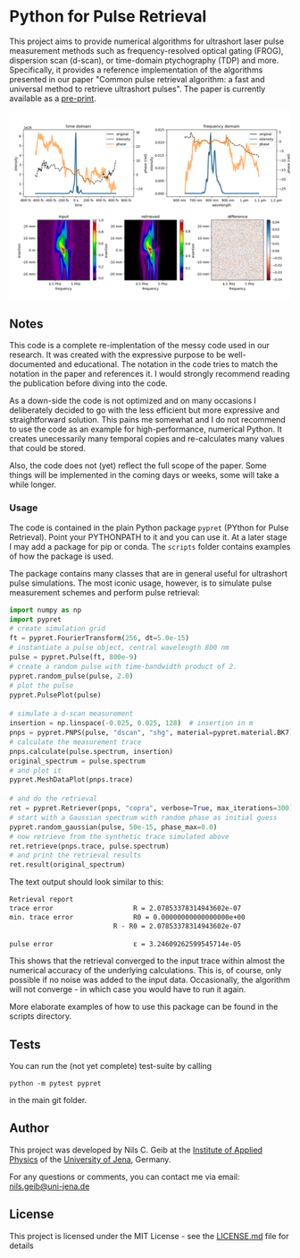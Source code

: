# Python for Pulse Retrieval

This project aims to provide numerical algorithms for ultrashort laser pulse measurement methods such as frequency-resolved optical gating (FROG), dispersion scan (d-scan), or time-domain ptychography (TDP) and more. Specifically, it provides a reference implementation of the algorithms presented in our paper "Common pulse retrieval algorithm: a fast and universal method to retrieve ultrashort pulses". The paper is currently available as a [pre-print](https://arxiv.org/abs/1810.04780).

![Example output](scripts/result.png?raw=true "Result")

## Notes

This code is a complete re-implentation of the messy code used in our research. It was created with the expressive purpose to be well-documented and educational. The notation in the code tries to match the notation in the paper and references it. I would strongly recommend reading the publication before diving into the code.

As a down-side the code is not optimized and on many occasions I deliberately decided to go with the less efficient but more expressive and straightforward solution. This pains me somewhat and I do not recommend to use the code as an example for high-performance, numerical Python. It creates unecessarily many temporal copies and re-calculates many values that could be stored.

Also, the code does not (yet) reflect the full scope of the paper. Some things will be implemented in the coming days or weeks, some will take a while longer.

### Usage

The code is contained in the plain Python package ``pypret`` (PYthon for Pulse Retrieval). Point your PYTHONPATH to it and you can use it. At a later stage I may add a package for pip or conda. The ``scripts`` folder contains examples of how the package is used.

The package contains many classes that are in general useful for ultrashort pulse simulations. The most iconic usage, however, is to simulate pulse measurement schemes and perform pulse retrieval:

```python
import numpy as np
import pypret
# create simulation grid
ft = pypret.FourierTransform(256, dt=5.0e-15)
# instantiate a pulse object, central wavelength 800 nm
pulse = pypret.Pulse(ft, 800e-9)
# create a random pulse with time-bandwidth product of 2.
pypret.random_pulse(pulse, 2.0)
# plot the pulse
pypret.PulsePlot(pulse)

# simulate a d-scan measurement
insertion = np.linspace(-0.025, 0.025, 128)  # insertion in m
pnps = pypret.PNPS(pulse, "dscan", "shg", material=pypret.material.BK7)
# calculate the measurement trace
pnps.calculate(pulse.spectrum, insertion)
original_spectrum = pulse.spectrum
# and plot it
pypret.MeshDataPlot(pnps.trace)

# and do the retrieval
ret = pypret.Retriever(pnps, "copra", verbose=True, max_iterations=300)
# start with a Gaussian spectrum with random phase as initial guess
pypret.random_gaussian(pulse, 50e-15, phase_max=0.0)
# now retrieve from the synthetic trace simulated above
ret.retrieve(pnps.trace, pulse.spectrum)
# and print the retrieval results
ret.result(original_spectrum)
```
The text output should look similar to this:
```
Retrieval report
trace error                    R = 2.07853378314943602e-07
min. trace error               R0 = 0.00000000000000000e+00
                          R - R0 = 2.07853378314943602e-07

pulse error                    ε = 3.24609262599545714e-05
```
This shows that the retrieval converged to the input trace within almost the numerical accuracy of the underlying calculations. This is, of course, only possible if no noise was added to the input data. Occasionally, the algorithm will not converge - in which case you would have to run it again.

More elaborate examples of how to use this package can be found in the scripts directory.

## Tests
You can run the (not yet complete) test-suite by calling
```
python -m pytest pypret
```
in the main git folder.

## Author

This project was developed by Nils C. Geib at the [Institute of Applied Physics](https://www.iap.uni-jena.de) of the [University of Jena](https://www.uni-jena.de), Germany.

For any questions or comments, you can contact me via email: nils.geib@uni-jena.de

## License

This project is licensed under the MIT License - see the [LICENSE.md](LICENSE.md) file for details
